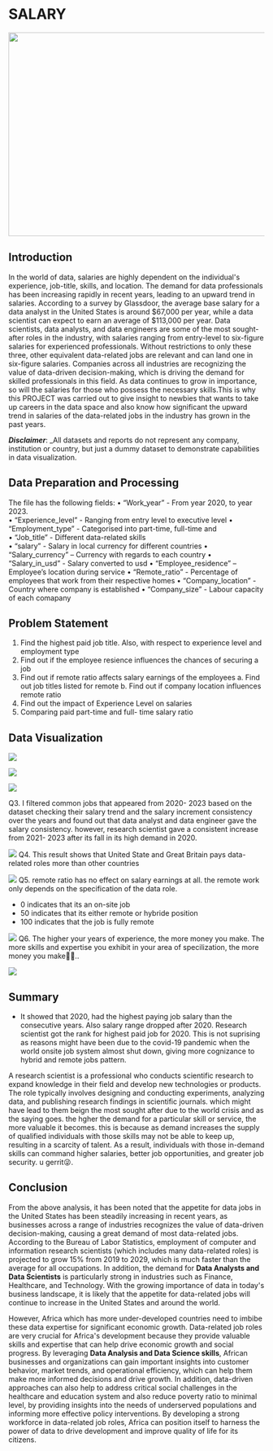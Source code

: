 # SALARY

<p align="center">
  <img width="960" height= "400" src="compensation_guidelines_document1200x630-1024x538.png">
</p>

## Introduction
In the world of data, salaries are highly dependent on the individual's experience, job-title, skills, and location. The demand for data professionals has been increasing rapidly in recent years, leading to an upward trend in salaries. According to a survey by Glassdoor, the average base salary for a data analyst in the United States is around $67,000 per year, while a data scientist can expect to earn an average of $113,000 per year.
Data scientists, data analysts, and data engineers are some of the most sought-after roles in the industry, with salaries ranging from entry-level to six-figure salaries for experienced professionals. Without restrictions to only these three, other equivalent data-related jobs are relevant and can land one in six-figure salaries. Companies across all industries are recognizing the value of data-driven decision-making, which is driving the demand for skilled professionals in this field. As data continues to grow in importance, so will the salaries for those who possess the necessary skills.This is why this PROJECT was carried out to give insight to newbies that wants to take up careers in the data space and also know how significant the upward trend in salaries of the data-related jobs in the industry has grown in the past years.

**_Disclaimer_**: _All datasets and reports do not represent any company, institution or country, but just a dummy dataset to demonstrate capabilities in data visualization.

## Data Preparation and Processing
The file has the following fields:
•	“Work_year” -   From year 2020, to year 2023.  
•	“Experience_level” - Ranging from entry level to executive level
•	“Employment_type” -  Categorised into part-time, full-time and   
•	“Job_title” -   Different data-related skills       
•	“salary” -        Salary in local currency for different countries
•	“Salary_currency” – Currency with regards to each country
•	“Salary_in_usd” -   Salary converted to usd
•	“Employee_residence” – Employee’s location during service
•	“Remote_ratio” -  Percentage of employees that work from their respective homes
•	“Company_location” -  Country where company is established
•	“Company_size” -    Labour capacity of each comapany


## Problem Statement
1. Find the highest paid job title. Also, with respect to experience level and employment type
2. Find out if the employee resience influences the chances of securing a job
3. Find out if remote ratio affects salary earnings of the employees
  a. Find out job titles listed for remote
  b. Find out if company location influences remote ratio
4. Find out the impact of Experience Level on salaries
5. Comparing paid part-time and full- time salary ratio


## Data Visualization
![](salary_image-1.jpeg)

![](salary_image-2b.jpeg)

![](salary_image_3.jpeg)

Q3. I filtered common jobs that appeared from 2020- 2023 based on the dataset checking their salary trend and the salary increment consistency over the years and found out that data analyst and data engineer gave the salary consistency. however, research scientist gave a consistent increase from 2021- 2023 after its fall in its high demand in 2020.

![](salary_image_4.jpeg)
 Q4. This result shows that United State and Great Britain pays data-related roles more than other countries 

![](salary_image_5.jpeg)
Q5. remote ratio has no effect on salary earnings at all. the remote work only depends on the specification of the data role. 
  - 0 indicates that its an on-site job
  - 50 indicates that its either remote or hybride position
  - 100 indicates that the job is fully remote

![](salary_image_6.jpeg)
Q6. The higher your years of experience, the more money you make. The more skills and expertise you exhibit in your area of specilization, the more money you make🤑🤑..

![](salary_image_7.jpeg)


## Summary
- It showed that 2020, had the highest paying job salary than the consecutive years. Also salary range dropped after 2020. Research scientist got the rank for highest paid job for 2020. This is not suprising as reasons might have been due to the covid-19 pandemic when the world onsite job system almost shut down, giving more cognizance to hybrid and remote jobs pattern.

A research scientist is a professional who conducts scientific research to expand knowledge in their field and develop new technologies or products. The role typically involves designing and conducting experiments, analyzing data, and publishing research findings in scientific journals. which might have lead to them beign the most sought after due to the world crisis and as the saying goes. the hgher the demand for a particular skill or service, the more valuable it becomes. this is because as demand increases the supply of qualified individuals with those skills may not be able to keep up, resulting in a scarcity of talent. As a result, individuals with those in-demand skills can command higher salaries, better job opportunities, and greater job security. u gerrit😜.

## Conclusion
From the above analysis, it has been noted that the appetite for data jobs in the United States has been steadily increasing in recent years, as businesses across a range of industries recognizes the value of data-driven decision-making, causing a great demand of most data-related jobs. According to the Bureau of Labor Statistics, employment of computer and information research scientists (which includes many data-related roles) is projected to grow 15% from 2019 to 2029, which is much faster than the average for all occupations. In addition, the demand for **Data Analysts and Data Scientists** is particularly strong in industries such as Finance, Healthcare, and Technology. With the growing importance of data in today's business landscape, it is likely that the appetite for data-related jobs will continue to increase in the United States and around the world.

However, Africa which has more under-developed countries need to imbibe these data expertise for significant economic growth. Data-related job roles are very crucial for Africa's development because they provide valuable skills and expertise that can help drive economic growth and social progress. By leveraging **Data Analysis and Data Science skills**, African businesses and organizations can gain important insights into customer behavior, market trends, and operational efficiency, which can help them make more informed decisions and drive growth. In addition, data-driven approaches can also help to address critical social challenges in the healthcare and education system and also reduce poverty ratio to minimal level, by providing insights into the needs of underserved populations and informing more effective policy interventions. By developing a strong workforce in data-related job roles, Africa can position itself to harness the power of data to drive development and improve quality of life for its citizens.
